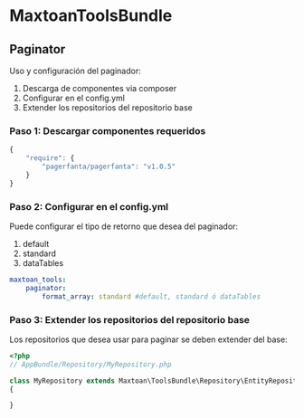 MaxtoanToolsBundle
========================

## Paginator

Uso y configuración del paginador:

1. Descarga de componentes via composer
2. Configurar en el config.yml
3. Extender los repositorios del repositorio base

### Paso 1: Descargar componentes requeridos

```js
{
    "require": {
        "pagerfanta/pagerfanta": "v1.0.5"
    }
}
```

### Paso 2: Configurar en el config.yml

Puede configurar el tipo de retorno que desea del paginador:
1. default
2. standard
3. dataTables

``` yml
maxtoan_tools:
    paginator:
        format_array: standard #default, standard ó dataTables

```

### Paso 3: Extender los repositorios del repositorio base

Los repositorios que desea usar para paginar se deben extender del base:

``` php
<?php
// AppBundle/Repository/MyRepository.php

class MyRepository extends Maxtoan\ToolsBundle\Repository\EntityRepository
{

}

```